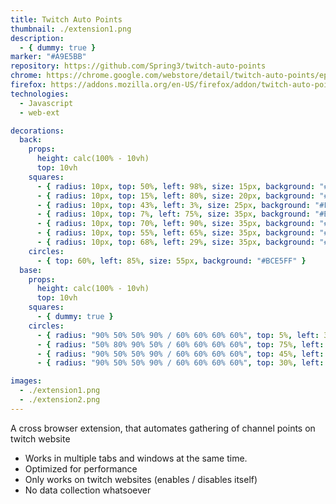 ```yaml
---
title: Twitch Auto Points
thumbnail: ./extension1.png
description:
  - { dummy: true }
marker: "#A9E5BB"
repository: https://github.com/Spring3/twitch-auto-points
chrome: https://chrome.google.com/webstore/detail/twitch-auto-points/epdcapclkanflhcnialagecbkbpkbcbi
firefox: https://addons.mozilla.org/en-US/firefox/addon/twitch-auto-points/
technologies:
  - Javascript
  - web-ext

decorations:
  back:
    props:
      height: calc(100% - 10vh)
      top: 10vh
    squares:
      - { radius: 10px, top: 50%, left: 98%, size: 15px, background: "#FFAE5A" }
      - { radius: 10px, top: 15%, left: 80%, size: 20px, background: "#EDE8E2" }
      - { radius: 10px, top: 43%, left: 3%, size: 25px, background: "#F57B51" }
      - { radius: 10px, top: 7%, left: 75%, size: 35px, background: "#BED5AE" }
      - { radius: 10px, top: 70%, left: 90%, size: 35px, background: "#EDE8E2" }
      - { radius: 10px, top: 55%, left: 65%, size: 35px, background: "#81A78C" }
      - { radius: 10px, top: 68%, left: 29%, size: 35px, background: "#FFA9AA" }
    circles:
      - { top: 60%, left: 85%, size: 55px, background: "#BCE5FF" }
  base:
    props:
      height: calc(100% - 10vh)
      top: 10vh
    squares:
      - { dummy: true }
    circles:
      - { radius: "90% 50% 50% 90% / 60% 60% 60% 60%", top: 5%, left: 30%, size: 15px, background: "#A2C5C6" }
      - { radius: "50% 80% 90% 50% / 60% 60% 60% 60%", top: 75%, left: 40%, size: 35px, background: "#BED5AE" }
      - { radius: "90% 50% 50% 90% / 60% 60% 60% 60%", top: 45%, left: 70%, size: 15px, background: "#FFA9AA" }
      - { radius: "90% 50% 50% 90% / 60% 60% 60% 60%", top: 30%, left: 35%, size: 15px, background: "#FFAE5A" }

images:
  - ./extension1.png
  - ./extension2.png
---
```


A cross browser extension, that automates gathering of channel points on twitch website

- Works in multiple tabs and windows at the same time.
- Optimized for performance
- Only works on twitch websites (enables / disables itself)
- No data collection whatsoever
